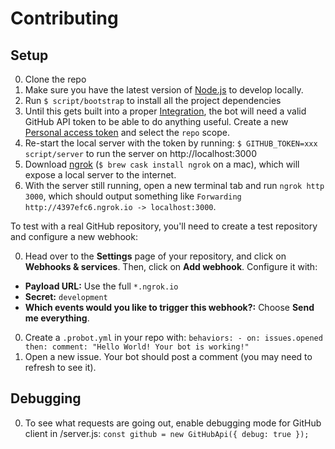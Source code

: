 # Contributing

## Setup

0. Clone the repo
0. Make sure you have the latest version of [Node.js](https://nodejs.org/) to develop locally.
0. Run `$ script/bootstrap` to install all the project dependencies
0. Until this gets built into a proper [Integration](https://developer.github.com/early-access/integrations/), the bot will need a valid GitHub API token to be able to do anything useful. Create a new [Personal access token](https://github.com/settings/tokens/new) and select the `repo` scope.
0. Re-start the local server with the token by running: `$ GITHUB_TOKEN=xxx script/server` to run the server on http://localhost:3000
0. Download [ngrok](https://ngrok.com/download) (`$ brew cask install ngrok` on a mac), which will expose a local server to the internet.
0. With the server still running, open a new terminal tab and run `ngrok http 3000`, which should output something like `Forwarding http://4397efc6.ngrok.io -> localhost:3000`.

To test with a real GitHub repository, you'll need to create a test repository and configure a new webhook:

0. Head over to the **Settings** page of your repository, and click on **Webhooks & services**. Then, click on **Add webhook**. Configure it with:
  - **Payload URL:** Use the full `*.ngrok.io`
  - **Secret:** `development`
  - **Which events would you like to trigger this webhook?:** Choose **Send me everything**.
0. Create a `.probot.yml` in your repo with:
        ```
        behaviors:
        - on: issues.opened
          then:
          comment: "Hello World! Your bot is working!"
        ```
0. Open a new issue. Your bot should post a comment (you may need to refresh to see it).

## Debugging
0. To see what requests are going out, enable debugging mode for  GitHub client in /server.js:
        ```
        const github = new GitHubApi({
          debug: true
        });
        ```
